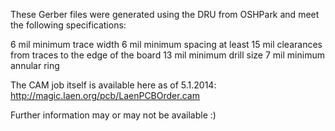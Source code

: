 These Gerber files were generated using the DRU from OSHPark and meet the following specifications:

  6 mil minimum trace width
  6 mil minimum spacing
  at least 15 mil clearances from traces to the edge of the board
  13 mil minimum drill size
  7 mil minimum annular ring

The CAM job itself is available here as of 5.1.2014:
  http://magic.laen.org/pcb/LaenPCBOrder.cam

Further information may or may not be available :) 





